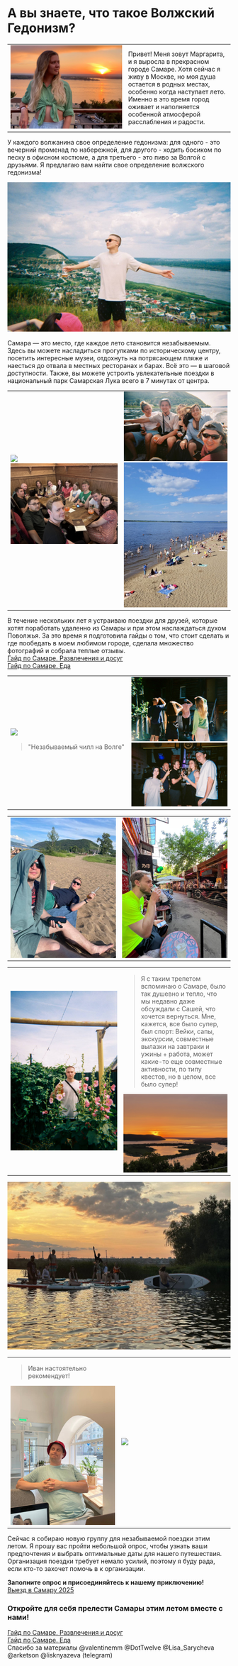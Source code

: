 # А вы знаете, что такое Волжский Гедонизм? 

<table cellspacing="0">
   <tr>
    <td style="width: 600px;">
        <picture> 
        <source srcset="files/img_4721.jpeg">
        <img src="files/img_4721.jpeg">
        </picture>
    </td>
    <td style="width: 400px;">
Привет! Меня зовут Маргарита, и я выросла в прекрасном городе Самаре. Хотя сейчас я живу в Москве, но моя душа остается в родных местах, особенно когда наступает лето. Именно в это время город оживает и наполняется особенной атмосферой расслабления и радости.

</td>
   </tr>
  </table>   
У каждого волжанина свое определение гедонизма: для одного - это вечерний променад по набережной, для другого - ходить босиком по песку в офисном костюме, а для третьего - это пиво за Волгой с друзьями. Я предлагаю вам найти свое определение волжского гедонизма!

![IMG_7393](files/img_7392.jpeg)  
   
Самара — это место, где каждое лето становится незабываемым. Здесь вы можете насладиться прогулками по историческому центру, посетить интересные музеи, отдохнуть на потрясающем пляже и наесться до отвала в местных ресторанах и барах. Всё это — в шаговой доступности. Также, вы можете устроить увлекательные поездки в национальный парк Самарская Лука всего в 7 минутах от центра.   
<table cellspacing="0">
   <tr>
    <td style="width: 500px;">
        <picture> 
        <source srcset="files/img_5324.jpeg">
        <img src="files/img_5324.jpeg">
        </picture>
                <picture> 
        <source srcset="files/img_7707.jpeg" >
        <img src="files/img_7707.jpeg">
        </picture>
    </td>
    <td style="width: 500px;">
        <picture>
        <source srcset="files/img_7396.jpeg">
        <img src="files/img_7396.jpeg">
        </picture>
                <picture>
        <source srcset="files/img_7399.jpeg">
        <img src="files/img_7399.jpeg">
        </picture>
    </td>
   </tr>
  </table>


В течение нескольких лет я устраиваю поездки для друзей, которые хотят поработать удаленно из Самары и при этом наслаждаться духом Поволжья. За это время я подготовила гайды о том, что стоит сделать и где пообедать в моем любимом городе, сделала множество фотографий и собрала теплые отзывы.   
[Гайд по Самаре. Развлечения и досуг](gaid-po-samare-razvlecheniia-i-dosug.md)    
[Гайд по Самаре. Еда](gaid-po-samare-eda.md)    
<table cellspacing="0">
   <tr>
    <td style="width: 400px;">
        <picture> 
        <source srcset="files/img_2254.jpeg">
        <img src="files/img_2254.jpeg">
        </picture>
        <blockquote>"Незабываемый чилл на Волге"</blockquote>
</td>
    <td style="width: 500px;">
        <picture>
        <source srcset="files/img_7394.jpeg">
        <img src="files/img_7394.jpeg">
        </picture>
                <picture>
        <source srcset="files/img_7395.jpeg">
        <img src="files/img_7395.jpeg">
        </picture>
    </td>
   </tr>
  </table>

<table cellspacing="0">
   <tr>
    <td style="width: 500px;">
        <picture> 
        <source srcset="files/img_7405.jpeg">
        <img src="files/img_7405.jpeg">
        </picture>
    </td>
    <td style="width: 500px;">
        <picture>
        <source srcset="files/img_7403.jpeg">
        <img src="files/img_7403.jpeg">
    </td>
   </tr>
  </table>

<table cellspacing="0">
   <tr>
    <td style="width: 600px;">
        <picture> 
        <source srcset="files/img_7397.jpeg">
        <img src="files/img_7397.jpeg">
        </picture>
    </td>
    <td style="width: 400px;">
        <blockquote>Я с таким трепетом вспоминаю о Самаре, было так душевно и тепло, что мы недавно даже обсуждали с Сашей, что хочется вернуться. Мне, кажется, все было супер, был спорт: Вейки, сапы, экскурсии, совместные вылазки на завтраки и ужины + работа, может какие-то еще совместные активности, по типу квестов, но в целом, все было супер!</blockquote>
        <picture>
        <source srcset="files/img_9893.jpeg">
        <img src="files/img_9893.jpeg">
    </picture>
    </td>
   </tr>
  </table>

<picture>
        <source srcset="files/img_7393.jpeg">
        <img src="files/img_7393.jpeg">
</picture>
  
<table cellspacing="0">
   <tr>
    <td style="width: 400px;">
    <blockquote>Иван настоятельно рекомендует!</blockquote>
<picture> 
        <source srcset="files/img_7406.jpeg">
        <img src="files/img_7406.jpeg">
        </picture>
    </td>
    <td style="width: 600px;">
        <picture>
        <source srcset="files/img_7401.jpeg">
        <img src="files/img_7401.jpeg">
    </td>
   </tr>
  </table>


Сейчас я собираю новую группу для незабываемой поездки этим летом. Я прошу вас пройти небольшой опрос, чтобы узнать ваши предпочтения и выбрать оптимальные даты для нашего путешествия. Организация поездки требует немало усилий, поэтому я буду рада, если кто-то захочет помочь в к организации.   

**Заполните опрос и присоединяйтесь к нашему приключению!**   
[Выезд в Самару 2025](https://forms.gle/AYTrTM2Rwa3gm8ik8)    
### **Откройте для себя прелести Самары этим летом вместе с нами!**   

[Гайд по Самаре. Развлечения и досуг](gaid-po-samare-razvlecheniia-i-dosug.md)    
[Гайд по Самаре. Еда](gaid-po-samare-eda.md)    
Спасибо за материалы @valentinemm @DotTwelve @Lisa\_Sarycheva @arketson @lisknyazeva (telegram)    
   
